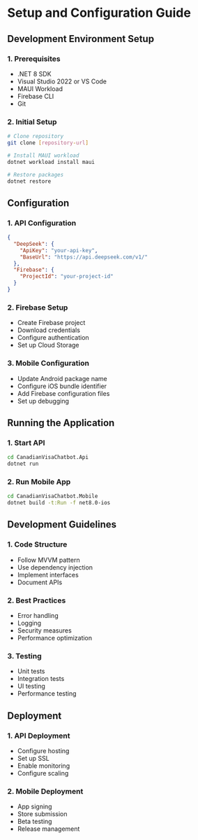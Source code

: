 # Setup and Configuration Guide

## Development Environment Setup

### 1. Prerequisites
- .NET 8 SDK
- Visual Studio 2022 or VS Code
- MAUI Workload
- Firebase CLI
- Git

### 2. Initial Setup
```bash
# Clone repository
git clone [repository-url]

# Install MAUI workload
dotnet workload install maui

# Restore packages
dotnet restore
```

## Configuration

### 1. API Configuration
```json
{
  "DeepSeek": {
    "ApiKey": "your-api-key",
    "BaseUrl": "https://api.deepseek.com/v1/"
  },
  "Firebase": {
    "ProjectId": "your-project-id"
  }
}
```

### 2. Firebase Setup
- Create Firebase project
- Download credentials
- Configure authentication
- Set up Cloud Storage

### 3. Mobile Configuration
- Update Android package name
- Configure iOS bundle identifier
- Add Firebase configuration files
- Set up debugging

## Running the Application

### 1. Start API
```bash
cd CanadianVisaChatbot.Api
dotnet run
```

### 2. Run Mobile App
```bash
cd CanadianVisaChatbot.Mobile
dotnet build -t:Run -f net8.0-ios
```

## Development Guidelines

### 1. Code Structure
- Follow MVVM pattern
- Use dependency injection
- Implement interfaces
- Document APIs

### 2. Best Practices
- Error handling
- Logging
- Security measures
- Performance optimization

### 3. Testing
- Unit tests
- Integration tests
- UI testing
- Performance testing

## Deployment

### 1. API Deployment
- Configure hosting
- Set up SSL
- Enable monitoring
- Configure scaling

### 2. Mobile Deployment
- App signing
- Store submission
- Beta testing
- Release management